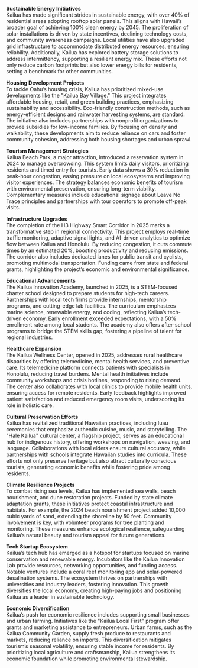 **Sustainable Energy Initiatives**  
Kailua has made significant strides in sustainable energy, with over 40% of residential areas adopting rooftop solar panels. This aligns with Hawaii’s broader goal of achieving 100% clean energy by 2045. The proliferation of solar installations is driven by state incentives, declining technology costs, and community awareness campaigns. Local utilities have also upgraded grid infrastructure to accommodate distributed energy resources, ensuring reliability. Additionally, Kailua has explored battery storage solutions to address intermittency, supporting a resilient energy mix. These efforts not only reduce carbon footprints but also lower energy bills for residents, setting a benchmark for other communities.  

**Housing Development Projects**  
To tackle Oahu’s housing crisis, Kailua has prioritized mixed-use developments like the "Kailua Bay Village." This project integrates affordable housing, retail, and green building practices, emphasizing sustainability and accessibility. Eco-friendly construction methods, such as energy-efficient designs and rainwater harvesting systems, are standard. The initiative also includes partnerships with nonprofit organizations to provide subsidies for low-income families. By focusing on density and walkability, these developments aim to reduce reliance on cars and foster community cohesion, addressing both housing shortages and urban sprawl.  

**Tourism Management Strategies**  
Kailua Beach Park, a major attraction, introduced a reservation system in 2024 to manage overcrowding. This system limits daily visitors, prioritizing residents and timed entry for tourists. Early data shows a 30% reduction in peak-hour congestion, easing pressure on local ecosystems and improving visitor experiences. The strategy balances economic benefits of tourism with environmental preservation, ensuring long-term viability. Complementary measures include educational signage about Leave No Trace principles and partnerships with tour operators to promote off-peak visits.  

**Infrastructure Upgrades**  
The completion of the H3 Highway Smart Corridor in 2025 marks a transformative step in regional connectivity. This project employs real-time traffic monitoring, adaptive signal lights, and AI-driven analytics to optimize flow between Kailua and Honolulu. By reducing congestion, it cuts commute times by an estimated 20%, boosting productivity and reducing emissions. The corridor also includes dedicated lanes for public transit and cyclists, promoting multimodal transportation. Funding came from state and federal grants, highlighting the project’s economic and environmental significance.  

**Educational Advancements**  
The Kailua Innovation Academy, launched in 2025, is a STEM-focused charter school designed to prepare students for high-tech careers. Partnerships with local tech firms provide internships, mentorship programs, and cutting-edge lab facilities. The curriculum emphasizes marine science, renewable energy, and coding, reflecting Kailua’s tech-driven economy. Early enrollment exceeded expectations, with a 50% enrollment rate among local students. The academy also offers after-school programs to bridge the STEM skills gap, fostering a pipeline of talent for regional industries.  

**Healthcare Expansion**  
The Kailua Wellness Center, opened in 2025, addresses rural healthcare disparities by offering telemedicine, mental health services, and preventive care. Its telemedicine platform connects patients with specialists in Honolulu, reducing travel burdens. Mental health initiatives include community workshops and crisis hotlines, responding to rising demand. The center also collaborates with local clinics to provide mobile health units, ensuring access for remote residents. Early feedback highlights improved patient satisfaction and reduced emergency room visits, underscoring its role in holistic care.  

**Cultural Preservation Efforts**  
Kailua has revitalized traditional Hawaiian practices, including luau ceremonies that emphasize authentic cuisine, music, and storytelling. The "Hale Kailua" cultural center, a flagship project, serves as an educational hub for indigenous history, offering workshops on navigation, weaving, and language. Collaborations with local elders ensure cultural accuracy, while partnerships with schools integrate Hawaiian studies into curricula. These efforts not only preserve heritage but also attract culturally conscious tourists, generating economic benefits while fostering pride among residents.  

**Climate Resilience Projects**  
To combat rising sea levels, Kailua has implemented sea walls, beach nourishment, and dune restoration projects. Funded by state climate adaptation grants, these initiatives protect coastal infrastructure and habitats. For example, the 2024 beach nourishment project added 10,000 cubic yards of sand, extending the shoreline by 50 feet. Community involvement is key, with volunteer programs for tree planting and monitoring. These measures enhance ecological resilience, safeguarding Kailua’s natural beauty and tourism appeal for future generations.  

**Tech Startup Ecosystem**  
Kailua’s tech hub has emerged as a hotspot for startups focused on marine conservation and renewable energy. Incubators like the Kailua Innovation Lab provide resources, networking opportunities, and funding access. Notable ventures include a coral reef monitoring app and solar-powered desalination systems. The ecosystem thrives on partnerships with universities and industry leaders, fostering innovation. This growth diversifies the local economy, creating high-paying jobs and positioning Kailua as a leader in sustainable technology.  

**Economic Diversification**  
Kailua’s push for economic resilience includes supporting small businesses and urban farming. Initiatives like the "Kailua Local First" program offer grants and marketing assistance to entrepreneurs. Urban farms, such as the Kailua Community Garden, supply fresh produce to restaurants and markets, reducing reliance on imports. This diversification mitigates tourism’s seasonal volatility, ensuring stable income for residents. By prioritizing local agriculture and craftsmanship, Kailua strengthens its economic foundation while promoting environmental stewardship.